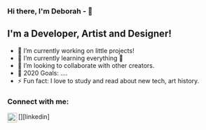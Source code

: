 ### Hi there, I'm Deborah - 👋

## I'm a Developer, Artist and Designer!

-   🔭 I’m currently working on little projects!
-   🌱 I’m currently learning everything 🤣
-   👯 I’m looking to collaborate with other creators.
-   🥅 2020 Goals: ....
-   ⚡ Fun fact: I love to study and read about new tech, art history.

### Connect with me:

[<img align="left" alt="deborah-pizzichillo | LinkedIn" width="22px" src="https://cdn.jsdelivr.net/npm/simple-icons@v3/icons/linkedin.svg" />][linkedin]

